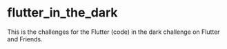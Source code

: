 # flutter_in_the_dark

This is the challenges for the Flutter (code) in the dark challenge on Flutter and Friends.
